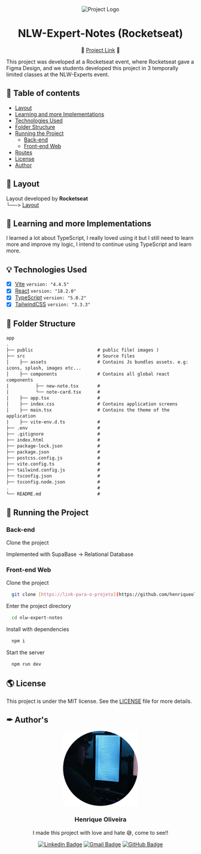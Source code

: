 <p align="center">
  <img width="450px" alt="Project Logo" title="Project Title Logo" src="https://github.com/henriqueolivgp/NLW-Expert-Notes/blob/main/nlw-expert-notes/src/assets/logo-nlw-expert.svg" />
  
  <h1 align="center">NLW-Expert-Notes (Rocketseat)</h1>

  <p align="center">
    🔗 <a href="https://app.visily.ai/projects/9dc5e6b0-76df-436c-8658-478c3c9da366/boards/550049" target="_blank">Project Link</a> 🔗
  </p>  
  
  This project was developed at a Rocketseat event, where Rocketseat gave a Figma Design, and we students developed this project in 3 temporally limited classes at the NLW-Experts event.  
</p>

## 🧭 Table of contents

<!-- [Implementation Video](#-implementation-video)-->
- [Layout](#-layout)
- [Learning and more Implementations](#-learning-and-more-implementations)
- [Technologies Used](#-technologies-used)
- [Folder Structure](#-folder-structure)
- [Running the Project](#-running-the-project)
  - [Back-end](#back-end)
  - [Front-end Web](#front-end-web)
- [Routes](-routes)
- [License](#-license)
- [Author](#-author)

<!-- 
## 🎥 Implementation Video

In the GitHub edit, drag the video that it already puts on github itself.
-->

## 🎨 Layout

Layout developed by **Rocketseat**<br>
└──> [Layout](https://www.figma.com/file/ACKyTBLJn5VSxRCGefZRqb/NLW-expert-%E2%80%A2-Notes-(Community)?type=design&t=QKrdmt1HY7WOmdxI-6)

## 👏 Learning and more Implementations

I learned a lot about TypeScript, I really loved using it but I still need to learn more and improve my logic, I intend to continue using TypeScript and learn more.

## 💡 Technologies Used

- [x] [Vite](https://vitejs.dev/)  ```version: "4.4.5"```
- [x] [React](https://reactjs.org/)  ```version: "18.2.0"```
- [x] [TypeScript](https://www.typescriptlang.org/)  ```version: "5.0.2"```
- [x] [TailwindCSS](https://tailwindcss.com/docs/installation)  ```version: "3.3.3"```

## 📂 Folder Structure

```plainText
app
.                       
├── public                        # public file( images )
├── src                           # Source files  
│    ├── assets                   # Contains Js bundles assets. e.g: icons, splash, images etc...
│    ├── components               # Contains all global react components
|          ├── new-note.tsx       #
|          └── note-card.tsx      #
|    ├── app.tsx                  #
│    ├── index.css                # Contains application screens
│    ├── main.tsx                 # Contains the theme of the application
|    ├── vite-env.d.ts            #
├── .env                          #
├── .gitignore                    #
├── index.html                    #
├── package-lock.json             #
├── package.json                  #
├── postcss.config.js             #
├── vite.config.ts                #
├── tailwind.config.js            #
├── tsconfig.json                 #
├── tsconfig.node.json            #         
.                                 #
└── README.md                     #
```

## 🚀 Running the Project

### Back-end

Clone the project

Implemented with SupaBase -> Relational Database 

### Front-end Web

Clone the project

```bash
  git clone [https://link-para-o-projeto](https://github.com/henriqueolivgp/NLW-Expert-Notes.git)
```

Enter the project directory

```bash
  cd nlw-expert-notes
```

Install with dependencies

```bash
  npm i
```

Start the server

```bash
  npm run dev
```

## 🌎 License

This project is under the MIT license. See the [LICENSE](https://github.com/henriqueolivgp/Plataforma-De-Denuncias-De-Ciberataques/blob/main/LICENSE) file for more details.

## ✒ Author's

<p align="center">
  <img width="200px" alt="Henrique Oliveira" title="Author Henrique Oliveira" src="https://github.com/henriqueolivgp/Plataforma-De-Denuncias-De-Ciberataques/blob/main/CiberReports/src/client/assets/HenryDev.png" />

  <h3 align="center">Henrique Oliveira</h3>
  
  <p align="center">  
    I made this project with love and hate 😅, come to see!!
  </p>
</p>  
  
<div align="center">

[![Linkedin Badge](https://img.shields.io/badge/-LinkedIn(HenriqueOliveira)-1f6feb?style=flat-square&logo=Linkedin&logoColor=white&link=https://www.linkedin.com/in/henrique-oliveira-gp)](https://www.linkedin.com/in/henrique-oliveira-gp)
[![Gmail Badge](https://img.shields.io/badge/-HenriqueOliveira-1f6feb?style=flat-square&logo=Gmail&logoColor=white&link=mailto:henriqueoliveira.g.p)](mailto:henriqueoliveira.g.p@gmail.com)
[![GitHub Badge](https://img.shields.io/badge/-GitHub-1f6feb?style=flat-square&logo=GitHub&logoColor=white&link=https://github.com/henriqueolivgp)](https://github.com/henriqueolivgp)

</div>  
  
 
